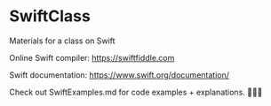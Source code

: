 # SwiftClass
Materials for a class on Swift

Online Swift compiler:
https://swiftfiddle.com

Swift documentation:
https://www.swift.org/documentation/

Check out SwiftExamples.md for code examples + explanations. 👩‍💻✨
